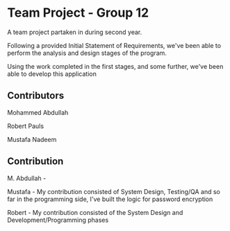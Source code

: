 # Team Project - Group 12

A team project partaken in during second year.

Following a provided Initial Statement of Requirements, we've been able to perform the analysis and design stages of the program.

Using the work completed in the first stages, and some further, we've been able to develop this application

## Contributors
Mohammed Abdullah

Robert Pauls

Mustafa Nadeem

## Contribution 
M. Abdullah -

Mustafa - My contribution consisted of System Design, Testing/QA and so far in the programming side, I've built the logic for password encryption

Robert - My contribution consisted of the System Design and Development/Programming phases
